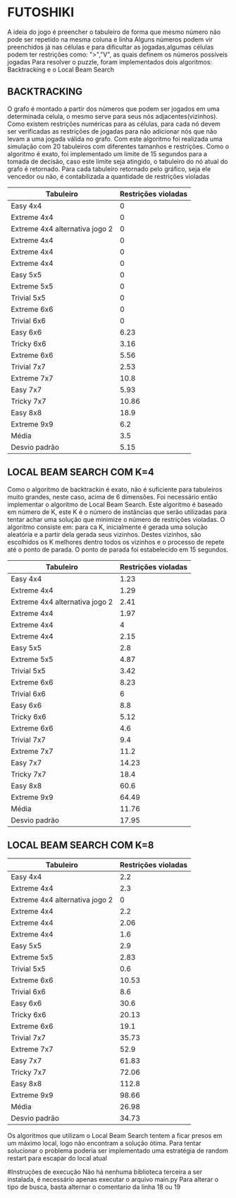 # FUTOSHIKI

A ideia do jogo é preencher o tabuleiro de forma que mesmo número não pode ser repetido na mesma coluna e linha
    Alguns números podem vir preenchidos já nas células e para dificultar as jogadas,algumas células podem ter restrições como: ">","V", as quais definem os números possíveis jogadas
    Para resolver o puzzle, foram implementados dois algoritmos: Backtracking e o Local Beam Search

## BACKTRACKING

O grafo é montado a partir dos números que podem ser jogados em uma determinada celula, o mesmo serve para seus nós adjacentes(vizinhos). Como existem restrições numéricas para as células, para cada nó devem ser verificadas as restrições de jogadas para não adicionar nós que não levam a uma jogada válida no grafo.
Com este algoritmo foi realizada uma simulação com 20 tabuleiros com diferentes tamanhos e restrições. Como o algoritmo é exato, foi implementado um limite de 15 segundos para a tomada de decisão, caso este limite seja atingido, o tabuleiro do nó atual do grafo é retornado. Para cada tabuleiro retornado pelo gráfico, seja ele vencedor ou não, é contabilizada a quantidade de restrições violadas

| Tabuleiro  |  Restrições violadas  |
| ------------------- | ------------------- |
|   Easy 4x4    |  0 |
|   Extreme 4x4 |  0 |
|   Extreme 4x4 alternativa jogo 2 |  0 |
|   Extreme 4x4 |  0 |
|   Extreme 4x4  |  0 |
|   Extreme 4x4  |  0 |
|   Easy 5x5 |  0 |
|   Extreme 5x5  |  0 |
|   Trivial 5x5 |  0 |
|   Extreme 6x6 |  0 |
|   Trivial 6x6 |  0 |
|   Easy 6x6  |  6.23 |
|   Tricky 6x6 |  3.16 |
|   Extreme 6x6 |  5.56 |
|   Trivial 7x7 |  2.53 |
|   Extreme 7x7  |  10.8 |
|   Easy 7x7  |  5.93 |
|   Tricky 7x7  |  10.86 |
|   Easy 8x8  |  18.9 |
|   Extreme 9x9 |  6.2 |
|   Média | 3.5  |
|   Desvio padrão | 5.15 |


## LOCAL BEAM SEARCH COM K=4
Como o algoritmo de backtrackin é exato, não é suficiente para tabuleiros muito grandes, neste caso, acima de 6 dimensões. Foi necessário então implementar o algoritmo de Local Beam Search. Este algoritmo é baseado em número de K, este K é o número de instãncias que serão utilizadas para tentar achar uma solução que minimize o número de restrições violadas. O algoritmo consiste em: para ca K, inicialmente é gerada uma solução aleatória e a partir dela gerada seus vizinhos. Destes vizinhos, são escolhidos os K melhores dentro todos os vizinhos e o processo de repete até o ponto de parada. O ponto de parada foi estabelecido em 15 segundos. 

| Tabuleiro  |  Restrições violadas  |
| ------------------- | ------------------- |
|   Easy 4x4    | 1.23 |
|   Extreme 4x4 | 1.29 |
|   Extreme 4x4 alternativa jogo 2 | 2.41 |
|   Extreme 4x4 | 1.97 |
|   Extreme 4x4  | 4 |
|   Extreme 4x4  | 2.15 |
|   Easy 5x5  | 2.8 |
|   Extreme 5x5  | 4.87 |
|   Trivial 5x5 | 3.42 |
|   Extreme 6x6 | 8.23 |
|   Trivial 6x6 | 6 |
|   Easy 6x6  | 8.8 |
|   Tricky 6x6  | 5.12 |
|   Extreme 6x6 | 4.6 |
|   Trivial 7x7 | 9.4 |
|   Extreme 7x7 | 11.2 |
|   Easy 7x7  | 14.23 |
|   Tricky 7x7 | 18.4 |
|   Easy 8x8  | 60.6 |
|   Extreme 9x9 | 64.49 |
|   Média | 11.76  |
|   Desvio padrão |  17.95 |


## LOCAL BEAM SEARCH COM K=8

| Tabuleiro  |  Restrições violadas  |
| ------------------- | ------------------- |
|   Easy 4x4  | 2.2  |
|   Extreme 4x4  | 2.3  |
|   Extreme 4x4 alternativa jogo 2  | 0  |
|   Extreme 4x4  | 2.2  |
|   Extreme 4x4   | 2.06  |
|   Extreme 4x4   | 1.6  |
|   Easy 5x5  | 2.9  |
|   Extreme 5x5  | 2.83  |
|   Trivial 5x5  | 0.6  |
|   Extreme 6x6  | 10.53  |
|   Trivial 6x6  | 8.6  |
|   Easy 6x6  | 30.6  |
|   Tricky 6x6  | 20.13  |
|   Extreme 6x6  | 19.1  |
|   Trivial 7x7  | 35.73  |
|   Extreme 7x7  | 52.9  |
|   Easy 7x7  | 61.83  |
|   Tricky 7x7  | 72.06  |
|   Easy 8x8  | 112.8  |
|   Extreme 9x9  | 98.66  |
|   Média | 26.98  |
|   Desvio padrão | 34.73  |

Os algoritmos que utilizam o Local Beam Search tentem a ficar presos em um máximo local, logo não encontram a solução ótima. Para tentar solucionar o problema poderia ser implementado uma estratégia de random restart para escapar do local atual 

#Instruções de execução
Não há nenhuma biblioteca terceira a ser instalada, é necessário apenas executar o arquivo main.py
Para alterar o tipo de busca, basta alternar o comentario da linha 18 ou 19